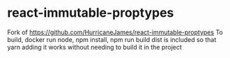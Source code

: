 # react-immutable-proptypes

Fork of https://github.com/HurricaneJames/react-immutable-proptypes
To build, docker run node, npm install, npm run build
dist is included so that yarn adding it works without needing to build it in the project
